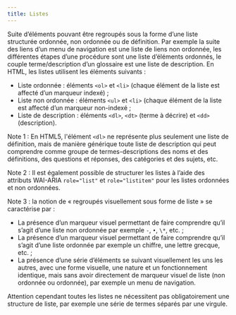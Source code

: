 ```yaml
---
title: Listes
---
```


Suite d’éléments pouvant être regroupés sous la forme d’une liste structurée ordonnée, non ordonnée ou de définition. Par exemple la suite des liens d’un menu de navigation est une liste de liens non ordonnée, les différentes étapes d’une procédure sont une liste d’éléments ordonnés, le couple terme/description d’un glossaire est une liste de description. En HTML, les listes utilisent les éléments suivants :

- Liste ordonnée : éléments `<ol>` et `<li>` (chaque élément de la liste est affecté d’un marqueur indexé) ;
- Liste non ordonnée : éléments `<ul>` et `<li>` (chaque élément de la liste est affecté d’un marqueur non-indexé ;
- Liste de description : éléments `<dl>`, `<dt>` (terme à décrire) et `<dd>` (description).

Note 1 : En HTML5, l'élément `<dl>` ne représente plus seulement une liste de définition, mais de manière générique toute liste de description qui peut comprendre comme groupe de termes-descriptions des noms et des définitions, des questions et réponses, des catégories et des sujets, etc.

Note 2 : Il est également possible de structurer les listes à l’aide des attributs WAI-ARIA `role="list"` et `role="listitem"` pour les listes ordonnées et non ordonnées.

Note 3 : la notion de « regroupés visuellement sous forme de liste » se caractérise par :

- La présence d’un marqueur visuel permettant de faire comprendre qu’il s’agit d’une liste non ordonnée par exemple `-`, `•`, `\*`, etc. ;
- La présence d’un marqueur visuel permettant de faire comprendre qu’il s’agit d’une liste ordonnée par exemple un chiffre, une lettre grecque, etc. ;
- La présence d’une série d’éléments se suivant visuellement les uns les autres, avec une forme visuelle, une nature et un fonctionnement identique, mais sans avoir directement de marqueur visuel de liste (non ordonnée ou ordonnée), par exemple un menu de navigation.

Attention cependant toutes les listes ne nécessitent pas obligatoirement une structure de liste, par exemple une série de termes séparés par une virgule.
